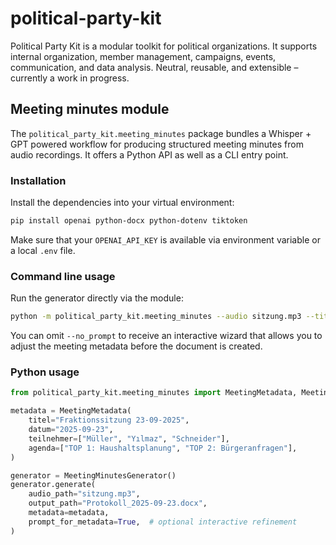 # political-party-kit

Political Party Kit is a modular toolkit for political organizations. It supports internal organization, member management, campaigns, events, communication, and data analysis. Neutral, reusable, and extensible – currently a work in progress.

## Meeting minutes module

The `political_party_kit.meeting_minutes` package bundles a Whisper + GPT powered workflow for producing structured meeting minutes from audio recordings.  It offers a Python API as well as a CLI entry point.

### Installation

Install the dependencies into your virtual environment:

```bash
pip install openai python-docx python-dotenv tiktoken
```

Make sure that your `OPENAI_API_KEY` is available via environment variable or a local `.env` file.

### Command line usage

Run the generator directly via the module:

```bash
python -m political_party_kit.meeting_minutes --audio sitzung.mp3 --titel "Fraktionssitzung" --datum 2025-09-23 --teilnehmer "Müller;Yılmaz;Schneider" --agenda "TOP 1: Haushaltsplanung;TOP 2: Bürgeranfragen" --out Protokoll.docx
```

You can omit `--no_prompt` to receive an interactive wizard that allows you to adjust the meeting metadata before the document is created.

### Python usage

```python
from political_party_kit.meeting_minutes import MeetingMetadata, MeetingMinutesGenerator

metadata = MeetingMetadata(
    titel="Fraktionssitzung 23-09-2025",
    datum="2025-09-23",
    teilnehmer=["Müller", "Yılmaz", "Schneider"],
    agenda=["TOP 1: Haushaltsplanung", "TOP 2: Bürgeranfragen"],
)

generator = MeetingMinutesGenerator()
generator.generate(
    audio_path="sitzung.mp3",
    output_path="Protokoll_2025-09-23.docx",
    metadata=metadata,
    prompt_for_metadata=True,  # optional interactive refinement
)
```
